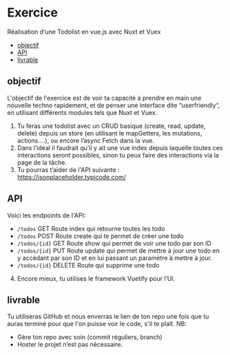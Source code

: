 # Exercice

Réalisation d‘une Todolist en vue.js avec Nuxt et Vuex

<!-- START doctoc generated TOC please keep comment here to allow auto update -->
<!-- DON'T EDIT THIS SECTION, INSTEAD RE-RUN doctoc TO UPDATE -->

- [objectif](#objectif)
- [API](#api)
- [livrable](#livrable)

<!-- END doctoc generated TOC please keep comment here to allow auto update -->

## objectif

L'objectif de l'exercice est de voir ta capacité à prendre en main une nouvelle techno rapidement, et de penser une interface dite “userfriendly“, en utilisant différents modules tels que Nuxt et Vuex.

1. Tu feras une todolist avec un CRUD basique (create, read, update, delete) depuis un store (en utilisant le mapGetters, les mutations, actions....), ou encore l’async Fetch dans la vue.
2. Dans l’idéal il faudrait qu’il y ait une vue index depuis laquelle toutes ces interactions seront possibles, sinon tu peux faire des interactions via la page de la tâche.
3. Tu pourras t’aider de l'API suivante : https://jsonplaceholder.typicode.com/

## API

Voici les endpoints de I'API:

- `/todos` GET
  Route index qui retourne toutes les todo
- `/todos` POST
  Route create qui te permet de créer une todo
- `/todos/{id}` GET
  Route show qui permet de voir une todo par son ID
- `/todos/{id}` PUT
  Route update qui permet de mettre à jour une todo en y accédant par son ID et en lui passant un paramètre à mettre à jour.
- `/todos/{id}` DELETE
  Route qui supprime une todo

4. Encore mieux, tu utilises le framework Vuetify pour l’UI.

## livrable

Tu utiliseras GitHub et nous enverras le lien de ton repo une fois que tu auras terminé pour que l'on puisse voir le code, s'il te plaît.
NB:

- Gère ton repo avec soin (commit réguliers, branch)
- Hoster le projet n’est pas nécessaire.
